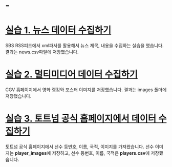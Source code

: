 # -
# [실습 1. 뉴스 데이터 수집하기](https://github.com/sswwdk/crawling_practice/blob/main/%EC%8B%A4%EC%8A%B51_%EB%89%B4%EC%8A%A4%EB%8D%B0%EC%9D%B4%ED%84%B0%EC%88%98%EC%A7%91%ED%95%98%EA%B8%B0.ipynb)
SBS RSS피드에서 xml파서를 활용해서 뉴스 제목, 내용을 수집하는 실습을 했습니다.
결과는 news.csv파일에 저장했습니다.

# [실습 2. 멀티미디어 데이터 수집하기](https://github.com/sswwdk/crawling_practice/blob/main/%EC%8B%A4%EC%8A%B52_%EB%A9%80%ED%8B%B0%EB%AF%B8%EB%94%94%EC%96%B4%20%EB%8D%B0%EC%9D%B4%ED%84%B0%20%EC%88%98%EC%A7%91%ED%95%98%EA%B8%B0.ipynb)
CGV 홈페이지에서 영화 랭킹와 포스터 이미지를 저장했습니다.
결과는 images 폴더에 저장했습니다.

# [실습 3. 토트넘 공식 홈페이지에서 데이터 수집하기](https://github.com/sswwdk/crawling_practice/blob/main/%EC%8B%A4%EC%8A%B53.ipynb)
토트넘 공식 홈페이지에서 선수 등번호, 이름, 국적, 이미지를 가져왔습니다. 
선수 이미지는 **player_images**에 저장하고, 선수 등번호, 이름, 국적은 **players.csv**에 저장했습니다.
